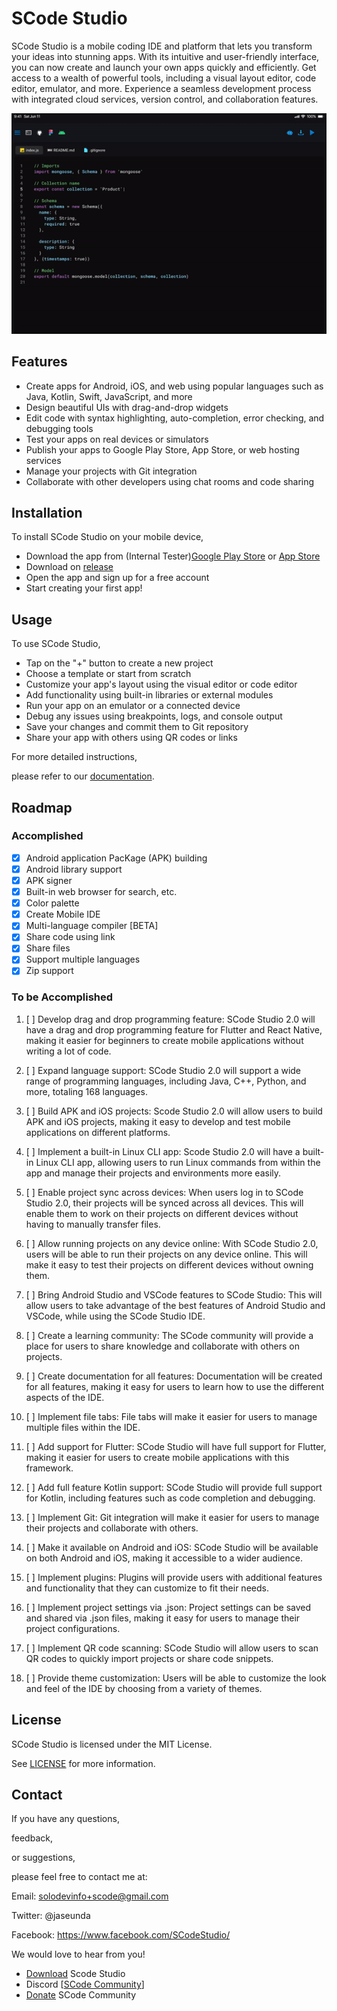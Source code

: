 # SCode Studio

SCode Studio is a mobile coding IDE and platform that lets you transform your ideas into stunning apps. With its intuitive and user-friendly interface, you can now create and launch your own apps quickly and efficiently. Get access to a wealth of powerful tools, including a visual layout editor, code editor,
emulator,
and more. Experience a seamless development process with integrated cloud services,
version control,
and collaboration features.

![SCode Studio screenshot](https://raw.githubusercontent.com/Jaseunda/scode-studio/main/2.0.gif)

## Features

- Create apps for Android,
iOS,
and web using popular languages such as Java,
Kotlin,
Swift,
JavaScript,
and more
- Design beautiful UIs with drag-and-drop widgets
- Edit code with syntax highlighting,
auto-completion,
error checking,
and debugging tools
- Test your apps on real devices or simulators
- Publish your apps to Google Play Store,
App Store,
or web hosting services
- Manage your projects with Git integration
- Collaborate with other developers using chat rooms
and code sharing

## Installation

To install SCode Studio on your mobile device,

- Download the app from (Internal Tester)[Google Play Store](https://play.google.com/store/apps/details?id=com.scodestudio) or [App Store](https://apps.apple.com/us/app/scode-studio/id123456789)
- Download on [release](https://github.com/Jaseunda/scode-studio/releases/tag/stable)
- Open the app and sign up for a free account
- Start creating your first app!

## Usage

To use SCode Studio,

- Tap on the "+" button to create a new project
- Choose a template or start from scratch
- Customize your app's layout using the visual editor or code editor
- Add functionality using built-in libraries or external modules
- Run your app on an emulator or a connected device
- Debug any issues using breakpoints,
logs,
and console output
- Save your changes and commit them to Git repository
- Share your app with others using QR codes or links

For more detailed instructions,

please refer to our [documentation](https://scodestudio.com/docs).

## Roadmap

### Accomplished

- [x] Android application PacKage (APK) building
- [x] Android library support
- [x] APK signer
- [x] Built-in web browser for search, etc.
- [x] Color palette
- [x] Create Mobile IDE
- [x] Multi-language compiler [BETA]
- [x] Share code using link
- [x] Share files
- [x] Support multiple languages
- [x] Zip support

### To be Accomplished

1. [ ] Develop drag and drop programming feature: SCode Studio 2.0 will have a drag and drop programming feature for Flutter and React Native, making it easier for beginners to create mobile applications without writing a lot of code.
 
2. [ ] Expand language support: SCode Studio 2.0 will support a wide range of programming languages, including Java, C++, Python, and more, totaling 168 languages.

3. [ ] Build APK and iOS projects: Scode Studio 2.0 will allow users to build APK and iOS projects, making it easy to develop and test mobile applications on different platforms.

4. [ ] Implement a built-in Linux CLI app: Scode Studio 2.0 will have a built-in Linux CLI app, allowing users to run Linux commands from within the app and manage their projects and environments more easily.

5. [ ] Enable project sync across devices: When users log in to SCode Studio 2.0, their projects will be synced across all devices. This will enable them to work on their projects on different devices without having to manually transfer files.

6. [ ] Allow running projects on any device online: With SCode Studio 2.0, users will be able to run their projects on any device online. This will make it easy to test their projects on different devices without owning them.

7. [ ] Bring Android Studio and VSCode features to SCode Studio: This will allow users to take advantage of the best features of Android Studio and VSCode, while using the SCode Studio IDE.

8. [ ] Create a learning community: The SCode community will provide a place for users to share knowledge and collaborate with others on projects.

9. [ ] Create documentation for all features: Documentation will be created for all features, making it easy for users to learn how to use the different aspects of the IDE.

10. [ ] Implement file tabs: File tabs will make it easier for users to manage multiple files within the IDE.

11. [ ] Add support for Flutter: SCode Studio will have full support for Flutter, making it easier for users to create mobile applications with this framework.

12. [ ] Add full feature Kotlin support: SCode Studio will provide full support for Kotlin, including features such as code completion and debugging.

13. [ ] Implement Git: Git integration will make it easier for users to manage their projects and collaborate with others.

14. [ ] Make it available on Android and iOS: SCode Studio will be available on both Android and iOS, making it accessible to a wider audience.

15. [ ] Implement plugins: Plugins will provide users with additional features and functionality that they can customize to fit their needs.

16. [ ] Implement project settings via .json: Project settings can be saved and shared via .json files, making it easy for users to manage their project configurations.

17. [ ] Implement QR code scanning: SCode Studio will allow users to scan QR codes to quickly import projects or share code snippets.

18. [ ] Provide theme customization: Users will be able to customize the look and feel of the IDE by choosing from a variety of themes.



## License

SCode Studio is licensed under the MIT License.

See [LICENSE](LICENSE) for more information.

## Contact

If you have any questions,

feedback,

or suggestions,

please feel free to contact me at:

Email: solodevinfo+scode@gmail.com

Twitter: @jaseunda

Facebook: https://www.facebook.com/SCodeStudio/

We would love to hear from you!

* [Download](https://scodestudio.com) Scode Studio
* Discord  [[SCode Community](https://discord.gg/znZmxh373x)]
* [Donate](https://github.com/Jaseunda/scode-packages/wiki/Support-Me) SCode Community
